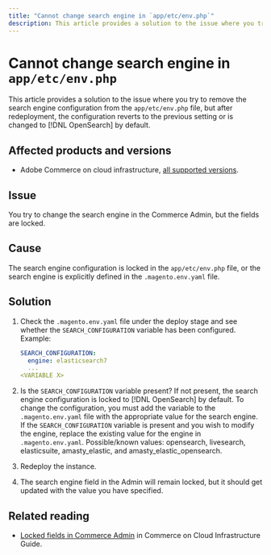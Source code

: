```yaml
---
title: "Cannot change search engine in `app/etc/env.php`"
description: This article provides a solution to the issue where you try to change the search engine in the Commerce Admin but the fields are locked.
---
```

# Cannot change search engine in `app/etc/env.php`

This article provides a solution to the issue where you try to remove the search engine configuration from the `app/etc/env.php` file, but after redeployment, the configuration reverts to the previous setting or is changed to [!DNL OpenSearch] by default.

## Affected products and versions

* Adobe Commerce on cloud infrastructure, [all supported versions](https://magento.com/sites/default/files/magento-software-lifecycle-policy.pdf).

## Issue

You try to change the search engine in the Commerce Admin, but the fields are locked.

## Cause

The search engine configuration is locked in the `app/etc/env.php` file, or the search engine is explicitly defined in the `.magento.env.yaml` file.

## Solution

1. Check the `.magento.env.yaml` file under the deploy stage and see whether the `SEARCH_CONFIGURATION` variable has been configured. Example:

      ```yaml
      SEARCH_CONFIGURATION:
        engine: elasticsearch7
        ...
      <VARIABLE X>
      ```

1. Is the  `SEARCH_CONFIGURATION` variable present? If not present, the search engine configuration is locked to [!DNL OpenSearch] by default. To change the configuration, you must add the variable to the `.magento.env.yaml` file with the appropriate value for the search engine. If the `SEARCH_CONFIGURATION` variable is present and you wish to modify the engine, replace the existing value for the engine in `.magento.env.yaml`. Possible/known values: opensearch, livesearch, elasticsuite, amasty_elastic, and amasty_elastic_opensearch.
1. Redeploy the instance.
1. The search engine field in the Admin will remain locked, but it should get updated with the value you have specified.

## Related reading

* [Locked fields in Commerce Admin](/help/troubleshooting/miscellaneous/locked-fields-in-magento-admin.md) in Commerce on Cloud Infrastructure Guide.
